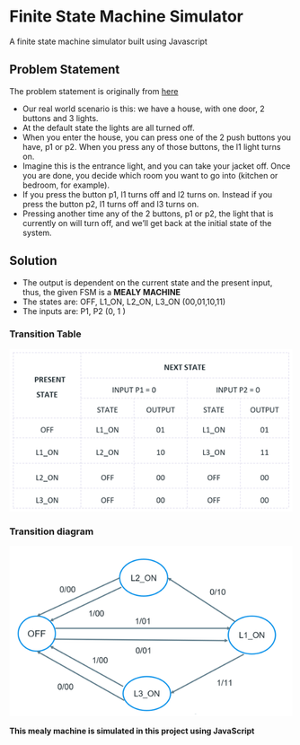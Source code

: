 # Finite State Machine Simulator

A finite state machine simulator built using Javascript


## Problem Statement

The problem statement is originally from [here](https://flaviocopes.com/finite-state-machines/#:~:text=Our%20real%20world%20scenario%20is,the%20l1%20light%20turns%20on.)

-   Our real world scenario is this: we have a house, with one door, 2 buttons and 3 lights.
-   At the default state the lights are all turned off.
-   When you enter the house, you can press one of the 2 push buttons you have, p1 or p2. When you press any of those buttons, the l1 light turns on.
-   Imagine this is the entrance light, and you can take your jacket off. Once you are done, you decide which room you want to go into (kitchen or bedroom, for example).
-   If you press the button p1, l1 turns off and l2 turns on. Instead if you press the button p2, l1 turns off and l3 turns on.
-   Pressing another time any of the 2 buttons, p1 or p2, the light that is currently on will turn off, and we’ll get back at the initial state of the system.

## Solution

-   The output is dependent on the current state and the present input, thus, the given FSM is a **MEALY MACHINE**
-   The states are: OFF, L1_ON, L2_ON, L3_ON (00,01,10,11)
-   The inputs are: P1, P2 (0, 1 )


### Transition Table

![transition table](./transitiontable.png)

### Transition diagram

![transition diagram](./transitiondiagram.png)


**This mealy machine is simulated in this project using JavaScript**
